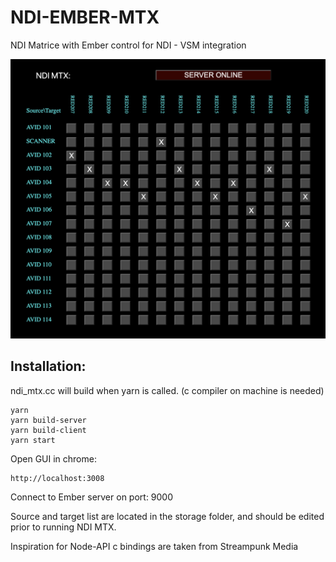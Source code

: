 # NDI-EMBER-MTX

NDI Matrice with Ember control for NDI - VSM integration

<img src="doc/mtx.png">

## Installation:

ndi_mtx.cc will build when yarn is called.
(c compiler on machine is needed)
```
yarn
yarn build-server
yarn build-client
yarn start
```

Open GUI in chrome:
```
http://localhost:3008
```

Connect to Ember server on port: 9000

Source and target list are located in the storage folder, and should be edited prior to running NDI MTX.

Inspiration for Node-API c bindings are taken from Streampunk Media

